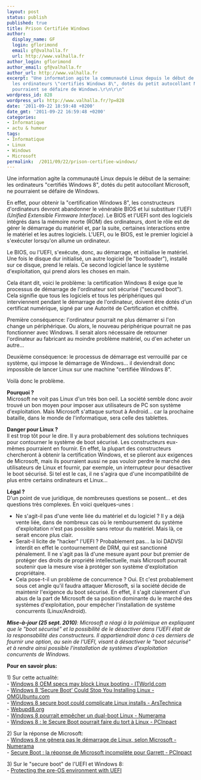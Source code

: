 ```yaml
---
layout: post
status: publish
published: true
title: Prison Certifiée Windows
author:
  display_name: GF
  login: gflorimond
  email: gf@valhalla.fr
  url: http://www.valhalla.fr
author_login: gflorimond
author_email: gf@valhalla.fr
author_url: http://www.valhalla.fr
excerpt: "Une information agite la communauté Linux depuis le début de la semaine:
  les ordinateurs \"certifiés Windows 8\", dotés du petit autocollant Microsoft, ne
  pourraient se défaire de Windows.\r\n\r\n"
wordpress_id: 828
wordpress_url: http://www.valhalla.fr/?p=828
date: '2011-09-22 18:59:48 +0200'
date_gmt: '2011-09-22 16:59:48 +0200'
categories:
- Informatique
- actu & humeur
tags:
- Informatique
- Linux
- Windows
- Microsoft
permalink:  /2011/09/22/prison-certifiee-windows/
---
```

<p>Une information agite la communauté Linux depuis le début de la semaine: les ordinateurs "certifiés Windows 8", dotés du petit autocollant Microsoft, ne pourraient se défaire de Windows.</p>
<p><a id="more"></a><a id="more-828"></a></p>
<p>En effet, pour obtenir la "certification Windows 8", les constructeurs d'ordinateurs devront abandonner le vénérable BIOS et lui substituer l'UEFI <i>(Unified Extensible Firmware Interface)</i>. Le BIOS et l'UEFI sont des logiciels intégrés dans la mémoire morte (ROM) des ordinateurs, dont le rôle est de gérer le démarrage du matériel et, par la suite, certaines interactions entre le matériel et les autres logiciels. L'UEFI, ou le BIOS, est le premier logiciel à s'exécuter lorsqu'on allume un ordinateur.</p>
<p>Le BIOS, ou l'UEFI, s'exécute, donc, au démarrage, et initialise le matériel. Une fois le disque dur initialisé, un autre logiciel (le "bootloader"), installé sur ce disque, prend le relais. Ce second logiciel lance le système d'exploitation, qui prend alors les choses en main.</p>
<p>Cela étant dit, voici le problème: la certification Windows 8 exige que le processus de démarrage de l'ordinateur soit sécurisé ("secured boot"). Cela signifie que tous les logiciels et tous les périphériques qui interviennent pendant le démarrage de l'ordinateur, doivent être dotés d'un certificat numérique, signé par une Autorité de Certification et chiffré.</p>
<p>Première conséquence: l'ordinateur pourrait ne plus démarrer si l'on change un périphérique. Ou alors, le nouveau périphérique pourrait ne pas fonctionner avec Windows. Il serait alors nécessaire de retourner l'ordinateur au fabricant au moindre problème matériel, ou d'en acheter un autre...</p>
<p>Deuxième conséquence: le processus de démarrage est verrouillé par ce système, qui impose le démarrage de Windows... il deviendrait donc impossible de lancer Linux sur une machine "certifiée Windows 8".</p>
<p>Voilà donc le problème.</p>
<p><b>Pourquoi ?</b><br />
Microsoft ne voit pas Linux d'un très bon oeil. La société semble donc avoir trouvé un bon moyen pour imposer aux utilisateurs de PC son système d'exploitation. Mais Microsoft s'attaque surtout à Android... car la prochaine bataille, dans le monde de l'informatique, sera celle des tablettes.</p>
<p><b>Danger pour Linux ?</b><br />
Il est trop tôt pour le dire. Il y aura probablement des solutions techniques pour contourner le système de boot sécurisé. Les constructeurs eux-mêmes pourraient en fournir. En effet, la plupart des constructeurs chercheront à obtenir la certification Windows, et se plieront aux exigences de Microsoft, mais ils pourraient aussi ne pas vouloir perdre le marché des utilisateurs de Linux et fournir, par exemple, un interrupteur pour désactiver le boot sécurisé. Si tel est le cas, il ne s'agira que d'une incompatibilité de plus entre certains ordinateurs et Linux...</p>
<p><b>Légal ?</b><br />
D'un point de vue juridique, de nombreuses questions se posent... et des questions très complexes. En voici quelques-unes :</p>
<ul>
<li>Ne s'agit-il pas d'une vente liée du matériel et du logiciel ? Il y a déjà vente liée, dans de nombreux cas où le remboursement du système d'exploitation n'est pas possible sans retour du matériel. Mais là, ce serait encore plus clair.</li>
<li>Serait-il licite de "hacker" l'UEFI ? Probablement pas... la loi DADVSI interdit en effet le contournement de DRM, qui est sanctionné pénalement. Il ne s'agit pas là d'une mesure ayant pour but premier de protéger des droits de propriété intellectuelle, mais Microsoft pourrait soutenir que la mesure vise à protéger son système d'exploitation propriétaire.</li>
<li>Cela pose-t-il un problème de concurrence ? Oui. Et c'est probablement sous cet angle qu'il faudra attaquer Microsoft, si la société décide de maintenir l'exigence du boot sécurisé. En effet, il s'agit clairement d'un abus de la part de Microsoft de sa position dominante du le marché des systèmes d'exploitation, pour empêcher l'installation de système concurrents (Linux/Android).</li>
</ul>
<p><i><b>Mise-à-jour (25 sept. 2010)</b>: Microsoft a réagi à la polémique en expliquant que le "boot sécurisé" et la possibilité de le désactiver dans l'UEFI était de la responsabilité des constructeurs. Il appartiendrait donc à ces derniers de fournir une option, au sein de l'UEFI, visant à désactiver le "boot sécurisé" et à rendre ainsi possible l'installation de systèmes d'exploitation concurrents de Windows.</i></p>
<p><b>Pour en savoir plus:</b></p>
<p>1) Sur cette actualité:<br />
- <a href="http://www.itworld.com/it-managementstrategy/205255/windows-8-oem-specs-may-block-linux-booting" title="Windows 8 OEM specs may block Linux booting - ITWorld.com">Windows 8 OEM specs may block Linux booting - ITWorld.com</a><br />
- <a href="http://www.omgubuntu.co.uk/2011/09/windows-8-secure-boot-prevent-linux-installation/" title="Windows 8 ‘Secure Boot’ Could Stop You Installing Linux">Windows 8 ‘Secure Boot’ Could Stop You Installing Linux - OMGUbuntu.com</a><br />
- <a href="http://arstechnica.com/business/news/2011/09/windows-8-secure-boot-will-complicate-linux-installs.ars">Windows 8 secure boot could complicate Linux installs - ArsTechnica</a><br />
- <a href="http://www.webupd8.org/2011/09/windows-8-certified-computers-may-not.html" title="Windows 8 Certified Computers May Not Be Able To Boot Linux">Webupd8.org</a><br />
- <a href="http://www.numerama.com/magazine/19907-windows-8-pourrait-empecher-un-dual-boot-linux.html">Windows 8 pourrait empêcher un dual-boot Linux - Numerama</a><br />
- <a href="http://www.pcinpact.com/actu/news/65920-windows-8-secure-boot-oem-linux.htm">Windows 8 : le Secure Boot pourrait faire du tort à Linux - PCInpact</a></p>
<p>2) Sur la réponse de Microsoft:<br />
- <a href="http://www.numerama.com/magazine/19927-windows-8-ne-genera-pas-le-demarrage-de-linux-selon-microsoft.html">Windows 8 ne gênera pas le démarrage de Linux, selon Microsoft - Numerama</a><br />
- <a href="http://www.pcinpact.com/actu/news/65961-windows-8-secure-boot-matthew-garrett-replique-inquietudes.htm">Secure Boot : la réponse de Microsoft incomplète pour Garrett - PCInpact</a></p>
<p>3) Sur le "secure boot" de l'UEFI et Windows 8:<br />
- <a href="http://blogs.msdn.com/b/b8/archive/2011/09/22/protecting-the-pre-os-environment-with-uefi.aspx">Protecting the pre-OS environment with UEFI</a></p>
